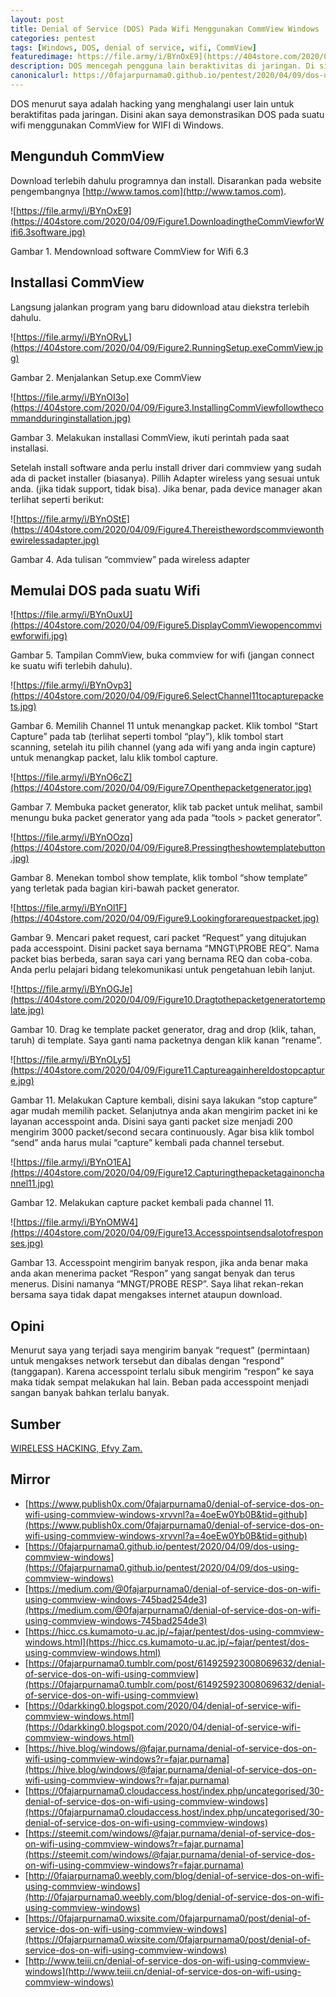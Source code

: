 ```yaml
---
layout: post
title: Denial of Service (DOS) Pada Wifi Menggunakan CommView Windows
categories: pentest
tags: [Windows, DOS, denial of service, wifi, CommView]
featuredimage: https://file.army/i/BYnOxE9](https://404store.com/2020/04/09/Figure1.DownloadingtheCommViewforWifi6.3software.jpg
description: DOS mencegah pengguna lain beraktivitas di jaringan. Di sini saya akan mendemonstrasikan DOS pada wifi menggunakan CommView for WiFi di Windows.
canonicalurl: https://0fajarpurnama0.github.io/pentest/2020/04/09/dos-using-commview-windows
---
```


DOS menurut saya adalah hacking yang menghalangi user lain untuk beraktifitas pada jaringan. Disini akan saya demonstrasikan DOS pada suatu wifi menggunakan CommView for WIFI di Windows.

## Mengunduh CommView

Download terlebih dahulu programnya dan install. Disarankan pada website pengembangnya [http://www.tamos.com](http://www.tamos.com).

![https://file.army/i/BYnOxE9](https://404store.com/2020/04/09/Figure1.DownloadingtheCommViewforWifi6.3software.jpg)

Gambar 1\. Mendownload software CommView for Wifi 6.3



## Installasi CommView

Langsung jalankan program yang baru didownload atau diekstra terlebih dahulu.

![https://file.army/i/BYnORyL](https://404store.com/2020/04/09/Figure2.RunningSetup.exeCommView.jpg)

Gambar 2\. Menjalankan Setup.exe CommView



![https://file.army/i/BYnOI3o](https://404store.com/2020/04/09/Figure3.InstallingCommViewfollowthecommandduringinstallation.jpg)

Gambar 3\. Melakukan installasi CommView, ikuti perintah pada saat installasi.



Setelah install software anda perlu install driver dari commview yang sudah ada di packet installer (biasanya). Pillih Adapter wireless yang sesuai untuk anda. (jika tidak support, tidak bisa). Jika benar, pada device manager akan terlihat seperti berikut:

![https://file.army/i/BYnOStE](https://404store.com/2020/04/09/Figure4.Thereisthewordscommviewonthewirelessadapter.jpg)

Gambar 4\. Ada tulisan “commview” pada wireless adapter



## Memulai DOS pada suatu Wifi

![https://file.army/i/BYnOuxU](https://404store.com/2020/04/09/Figure5.DisplayCommViewopencommviewforwifi.jpg)

Gambar 5\. Tampilan CommView, buka commview for wifi (jangan connect ke suatu wifi terlebih dahulu).



![https://file.army/i/BYnOvp3](https://404store.com/2020/04/09/Figure6.SelectChannel11tocapturepackets.jpg)

Gambar 6\. Memilih Channel 11 untuk menangkap packet. Klik tombol “Start Capture” pada tab (terlihat seperti tombol “play”), klik tombol start scanning, setelah itu pilih channel (yang ada wifi yang anda ingin capture) untuk menangkap packet, lalu klik tombol capture.



![https://file.army/i/BYnO6cZ](https://404store.com/2020/04/09/Figure7.Openthepacketgenerator.jpg)

Gambar 7\. Membuka packet generator, klik tab packet untuk melihat, sambil menungu buka packet generator yang ada pada “tools > packet generator”.



![https://file.army/i/BYnOOzq](https://404store.com/2020/04/09/Figure8.Pressingtheshowtemplatebutton.jpg)

Gambar 8\. Menekan tombol show template, klik tombol “show template” yang terletak pada bagian kiri-bawah packet generator.



![https://file.army/i/BYnOl1F](https://404store.com/2020/04/09/Figure9.Lookingforarequestpacket.jpg)

Gambar 9\. Mencari paket request, cari packet “Request” yang ditujukan pada accesspoint. Disini packet saya bernama “MNGT\PROBE REQ”. Nama packet bias berbeda, saran saya cari yang bernama REQ dan coba-coba. Anda perlu pelajari bidang telekomunikasi untuk pengetahuan lebih lanjut.



![https://file.army/i/BYnOGJe](https://404store.com/2020/04/09/Figure10.Dragtothepacketgeneratortemplate.jpg)

Gambar 10\. Drag ke template packet generator, drag and drop (klik, tahan, taruh) di template. Saya ganti nama packetnya dengan klik kanan “rename”.



![https://file.army/i/BYnOLy5](https://404store.com/2020/04/09/Figure11.CaptureagainhereIdostopcapture.jpg)

Gambar 11\. Melakukan Capture kembali, disini saya lakukan “stop capture” agar mudah memilih packet. Selanjutnya anda akan mengirim packet ini ke layanan accesspoint anda. Disini saya ganti packet size menjadi 200 mengirim 3000 packet/second secara continuously. Agar bisa klik tombol “send” anda harus mulai “capture” kembali pada channel tersebut.



![https://file.army/i/BYnO1EA](https://404store.com/2020/04/09/Figure12.Capturingthepacketagainonchannel11.jpg)

Gambar 12\. Melakukan capture packet kembali pada channel 11.



![https://file.army/i/BYnOMW4](https://404store.com/2020/04/09/Figure13.Accesspointsendsalotofresponses.jpg)

Gambar 13\. Accesspoint mengirim banyak respon, jika anda benar maka anda akan menerima packet “Respon” yang sangat benyak dan terus menerus. Disini namanya “MNGT/PROBE RESP”. Saya lihat rekan-rekan bersama saya tidak dapat mengakses internet ataupun download.



## Opini

Menurut saya yang terjadi saya mengirim banyak “request” (permintaan) untuk mengakses network tersebut dan dibalas dengan “respond” (tanggapan). Karena accesspoint terlalu sibuk mengirim “respon” ke saya maka tidak sempat melakukan hal lain. Beban pada accesspoint menjadi sangan banyak bahkan terlalu banyak.

## Sumber

[WIRELESS HACKING, Efvy Zam.](https://www.goodreads.com/book/show/30254807-buku-sakti-wireless-hacking)

## Mirror

*   [https://www.publish0x.com/0fajarpurnama0/denial-of-service-dos-on-wifi-using-commview-windows-xrvvnl?a=4oeEw0Yb0B&tid=github](https://www.publish0x.com/0fajarpurnama0/denial-of-service-dos-on-wifi-using-commview-windows-xrvvnl?a=4oeEw0Yb0B&tid=github)
*   [https://0fajarpurnama0.github.io/pentest/2020/04/09/dos-using-commview-windows](https://0fajarpurnama0.github.io/pentest/2020/04/09/dos-using-commview-windows)
*   [https://medium.com/@0fajarpurnama0/denial-of-service-dos-on-wifi-using-commview-windows-745bad254de3](https://medium.com/@0fajarpurnama0/denial-of-service-dos-on-wifi-using-commview-windows-745bad254de3)
*   [https://hicc.cs.kumamoto-u.ac.jp/~fajar/pentest/dos-using-commview-windows.html](https://hicc.cs.kumamoto-u.ac.jp/~fajar/pentest/dos-using-commview-windows.html)
*   [https://0fajarpurnama0.tumblr.com/post/614925923008069632/denial-of-service-dos-on-wifi-using-commview](https://0fajarpurnama0.tumblr.com/post/614925923008069632/denial-of-service-dos-on-wifi-using-commview)
*   [https://0darkking0.blogspot.com/2020/04/denial-of-service-wifi-commview-windows.html](https://0darkking0.blogspot.com/2020/04/denial-of-service-wifi-commview-windows.html)
*   [https://hive.blog/windows/@fajar.purnama/denial-of-service-dos-on-wifi-using-commview-windows?r=fajar.purnama](https://hive.blog/windows/@fajar.purnama/denial-of-service-dos-on-wifi-using-commview-windows?r=fajar.purnama)
*   [https://0fajarpurnama0.cloudaccess.host/index.php/uncategorised/30-denial-of-service-dos-on-wifi-using-commview-windows](https://0fajarpurnama0.cloudaccess.host/index.php/uncategorised/30-denial-of-service-dos-on-wifi-using-commview-windows)
*   [https://steemit.com/windows/@fajar.purnama/denial-of-service-dos-on-wifi-using-commview-windows?r=fajar.purnama](https://steemit.com/windows/@fajar.purnama/denial-of-service-dos-on-wifi-using-commview-windows?r=fajar.purnama)
*   [http://0fajarpurnama0.weebly.com/blog/denial-of-service-dos-on-wifi-using-commview-windows](http://0fajarpurnama0.weebly.com/blog/denial-of-service-dos-on-wifi-using-commview-windows)
*   [https://0fajarpurnama0.wixsite.com/0fajarpurnama0/post/denial-of-service-dos-on-wifi-using-commview-windows](https://0fajarpurnama0.wixsite.com/0fajarpurnama0/post/denial-of-service-dos-on-wifi-using-commview-windows)
*   [http://www.teiii.cn/denial-of-service-dos-on-wifi-using-commview-windows](http://www.teiii.cn/denial-of-service-dos-on-wifi-using-commview-windows)
